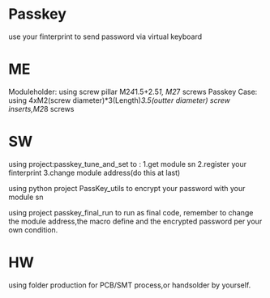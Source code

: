 # Passkey
use your finterprint to send password via virtual keyboard

# ME
Moduleholder: using screw pillar M2*4*1.5+2.5*1, M2*7 screws
Passkey Case: using 4xM2(screw diameter)*3(Length)*3.5(outter diameter) screw inserts,M2*8 screws

# SW
using project:passkey_tune_and_set to :
1.get module sn
2.register your finterprint
3.change module address(do this at last)

using python project PassKey_utils to encrypt your password with your module sn

using project passkey_final_run to run as final code,
remember to change the module address,the macro define and the encrypted password per your own condition.

# HW
using folder production for PCB/SMT process,or handsolder by yourself.
